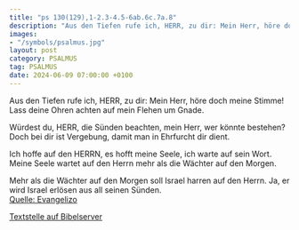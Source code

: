 ```yaml
---
title: "ps 130(129),1-2.3-4.5-6ab.6c.7a.8"
description: "Aus den Tiefen rufe ich, HERR, zu dir: Mein Herr, höre doch meine Stimme!  Lass deine Ohren achten  auf mein Flehen um Gnade.  Würdest du, HERR, die Sünden beachten,  mein Herr, wer könnte bestehen? Doch bei dir ist Vergebung,  damit man in Ehrfurcht dir dient.  Ich hoffe auf...."
images:
- "/symbols/psalmus.jpg"
layout: post
category: PSALMUS
tag: PSALMUS
date: 2024-06-09 07:00:00 +0100
---
```

Aus den Tiefen rufe ich, HERR, zu dir:
Mein Herr, höre doch meine Stimme! 
Lass deine Ohren achten 
auf mein Flehen um Gnade.

Würdest du, HERR, die Sünden beachten, 
mein Herr, wer könnte bestehen?
Doch bei dir ist Vergebung, 
damit man in Ehrfurcht dir dient.

Ich hoffe auf den HERRN, es hofft meine Seele, 
ich warte auf sein Wort.<!--more-->
Meine Seele wartet auf den Herrn
mehr als die Wächter auf den Morgen.

Mehr als die Wächter auf den Morgen
soll Israel harren auf den Herrn.
Ja, er wird Israel erlösen 
aus all seinen Sünden.<br>
[Quelle: Evangelizo](https://evangeliumtagfuertag.org/DE/gospel)

[Textstelle auf Bibelserver](https://www.bibleserver.com/EU/ps130(129),1-2.3-4.5-6ab.6c.7a.8)
